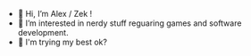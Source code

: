 - 👋 Hi, I’m Alex / Zek !
- 👀 I’m interested in nerdy stuff reguaring games and software development.
- 🌱 I'm trying my best ok?

<!---
z3kkeen/z3kkeen is a ✨ special ✨ repository because its `README.md` (this file) appears on your GitHub profile.
You can click the Preview link to take a look at your changes.
--->
